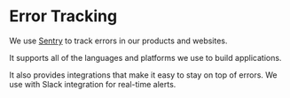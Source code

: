 # Error Tracking

We use [Sentry](https://sentry.io/welcome/) to track errors in our products and websites.

It supports all of the languages and platforms we use to build applications.

It also provides integrations that make it easy to stay on top of errors. We use with Slack integration for real-time alerts.